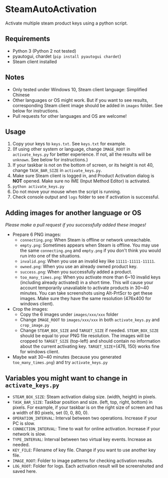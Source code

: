 # SteamAutoActivation
Activate multiple steam product keys using a python script.

## Requirements
- Python 3 (Python 2 not tested)
- pyautogui, chardet (`pip install pyautogui chardet`)
- Steam client installed

## Notes
- Only tested under Windows 10, Steam client language: Simplified Chinese
- Other languages or OS might work. But if you want to see results, corresponding Steam client image should be added in `images` folder. See below for instructions.
- Pull requests for other languages and OS are welcome!

## Usage
1. Copy your keys to `keys.txt`. See `keys.txt` for example.
2. (If using other system or language, change `IMAGE_ROOT` in `activate_keys.py` for better experience. If not, all the results will be `unknown`. See below for instructions.)
3. If your taskbar is not on the bottom of screen, or its height is not 40, change `TASK_BAR_SIZE` in `activate_keys.py`.
4. Make sure Steam client is logged in, and Product Activation dialog is **NOT** opened. Make sure no IME (Input Method Editor) is activated.
5. `python activate_keys.py`
6. Do not move your mouse when the script is running.
7. Check console output and `logs` folder to see if activation is successful.

## Adding images for another language or OS
*Please make a pull request if you successfully added these images!*
- Prepare 6 PNG images:
  - `connecting.png`: When Steam is offline or network unreachable.
  - `empty.png`: Sometimes appears when Steam is offline. You may use the same `connecting.png` and `empty.png` if you don't think you would run into one of the situations.
  - `invalid.png`: When you use an invalid key like `11111-11111-11111`.
  - `owned.png`: When you use an already owned product key.
  - `success.png`: When you successfully added a product.
  - `too_many_times.png`: When you activate more than 6\~10 invalid keys (including already activated) in a short time. This will cause your account temporarily unavaliable to activate products in 30\~40 minutes.
  You can take screenshots using Alt-PrtScr to get these images. Make sure they have the same resolution (476x400 for windows client). 
- Crop the images:
  - Copy the 6 images under `images/xxx/xxx` folder
  - Change `IMAGE_ROOT` to `images/xxx/xxx` in both `activate_keys.py` and `crop_image.py`
  - Change `STEAM_BOX_SIZE` and `TARGET_SIZE` if needed. `STEAM_BOX_SIZE` should be equal to your PNG file resolution. The images will be cropped to `TARGET_SIZE` (top-left) and should contain no information about the current activating key. `TARGET_SIZE`=(476, 150) works fine for windows client.
- Maybe wait 30~40 minutes (because you generated `too_many_times.png`) and try `activate_keys.py`

## Variables you might want to change in `activate_keys.py`
- `STEAM_BOX_SIZE`: Steam activation dialog size. (width, height) in pixels.
- `TASK_BAR_SIZE`: Taskbar position and size. (left, top, right, bottom) in pixels. For example, if your taskbar is on the right size of screen and has a width of 80 pixels, set (0, 0, 80, 0).
- `OPERATION_INTERVAL`: Interval between two operations. Increase if your PC is slow.
- `CONNECTION_INTERVAL`: Time to wait for online activation. Increase if your network is slow.
- `TYPE_INTERVAL`: Interval between two virtual key events. Increase as needed.
- `KEY_FILE`: Filename of key file. Change if you want to use another key file.
- `IMAGE_ROOT`: Folder to image patterns for checking activation results.
- `LOG_ROOT`: Folder for logs. Each activation result will be screenshoted and saved here.
